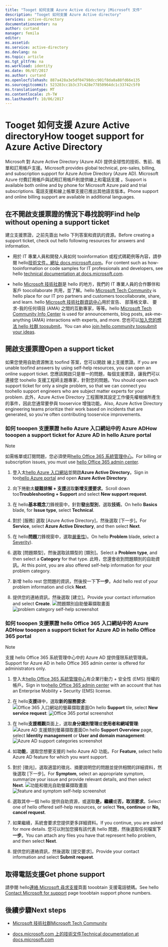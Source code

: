 ```yaml
---
title: "Tooget 如何支援 Azure Active directory |Microsoft 文件"
description: "Tooget 如何支援 Azure Active directory"
services: active-directory
documentationcenter: na
author: curtand
manager: femila
editor: 
ms.assetid: 
ms.service: active-directory
ms.devlang: na
ms.topic: article
ms.tgt_pltfrm: na
ms.workload: identity
ms.date: 06/07/2017
ms.author: curtand
ms.openlocfilehash: 887a428a3e5df04798dcc901f8da8a88fd66e135
ms.sourcegitcommit: 523283cc1b3c37c428e77850964dc1c33742c5f0
ms.translationtype: MT
ms.contentlocale: zh-TW
ms.lasthandoff: 10/06/2017
---
```

# <a name="how-tooget-support-for-azure-active-directory"></a><span data-ttu-id="3684c-103">Tooget 如何支援 Azure Active directory</span><span class="sxs-lookup"><span data-stu-id="3684c-103">How tooget support for Azure Active Directory</span></span>


<span data-ttu-id="3684c-104">Microsoft 對 Azure Active Directory (Azure AD) 提供全球性的技術、售前、帳單和訂用帳戶支援。</span><span class="sxs-lookup"><span data-stu-id="3684c-104">Microsoft provides global technical, pre-sales, billing, and subscription support for Azure Active Directory (Azure AD).</span></span> <span data-ttu-id="3684c-105">Microsoft Azure 付費訂用帳戶與試用訂用帳戶則提供線上和電話支援 。</span><span class="sxs-lookup"><span data-stu-id="3684c-105">Support is available both online and by phone for Microsoft Azure paid and trial subscriptions.</span></span> <span data-ttu-id="3684c-106">電話支援和線上帳單支援已推出其他語言版本。</span><span class="sxs-lookup"><span data-stu-id="3684c-106">Phone support and online billing support are available in additional languages.</span></span> 

## <a name="find-help-without-opening-a-support-ticket"></a><span data-ttu-id="3684c-107">在不開啟支援票證的情況下尋找說明</span><span class="sxs-lookup"><span data-stu-id="3684c-107">Find help without opening a support ticket</span></span>

<span data-ttu-id="3684c-108">建立支援票證，之前先簽出 hello 下列答案和資訊的資源。</span><span class="sxs-lookup"><span data-stu-id="3684c-108">Before creating a support ticket, check out hello following resources for answers and information.</span></span> 

* <span data-ttu-id="3684c-109">用於 IT 專業人員和開發人員如何 tooinformation 或程式碼範例等內容，請參閱 hello[技術文件，網址 docs.microsoft.com](https://docs.microsoft.com/azure/active-directory/)。</span><span class="sxs-lookup"><span data-stu-id="3684c-109">For content such as how-tooinformation or code samples for IT professionals and developers, see hello [technical documentation at docs.microsoft.com](https://docs.microsoft.com/azure/active-directory/).</span></span>

* <span data-ttu-id="3684c-110">hello [Microsoft 技術社群](https://techcommunity.microsoft.com/)是 hello 的地方，我們的 IT 專業人員的合作夥伴和客戶 toocollaborate 共用，並了解。</span><span class="sxs-lookup"><span data-stu-id="3684c-110">hello [Microsoft Tech Community](https://techcommunity.microsoft.com/) is hello place for our IT pro partners and customers toocollaborate, share, and learn.</span></span> <span data-ttu-id="3684c-111">hello [Microsoft 技術社群資訊中心](https://techcommunity.microsoft.com/t5/Community-Info-Center/ct-p/Community-Info-Center)用於宣告、 部落格文章、 要求-我的任何項目 (AMA) 之間的互動專家，等等。</span><span class="sxs-lookup"><span data-stu-id="3684c-111">hello [Microsoft Tech Community Info Center](https://techcommunity.microsoft.com/t5/Community-Info-Center/ct-p/Community-Info-Center) is used for announcements, blog posts, ask-me-anything (AMA) interactions with experts, and more.</span></span> <span data-ttu-id="3684c-112">您也可以[加入您的想法 hello 社群 toosubmit](https://techcommunity.microsoft.com/t5/Communities/ct-p/communities)。</span><span class="sxs-lookup"><span data-stu-id="3684c-112">You can also [join hello community toosubmit your ideas](https://techcommunity.microsoft.com/t5/Communities/ct-p/communities).</span></span>


## <a name="open-a-support-ticket"></a><span data-ttu-id="3684c-113">開啟支援票證</span><span class="sxs-lookup"><span data-stu-id="3684c-113">Open a support ticket</span></span>

<span data-ttu-id="3684c-114">如果您使用自助資源無法 toofind 答案，您可以開啟 線上支援票證。</span><span class="sxs-lookup"><span data-stu-id="3684c-114">If you are unable toofind answers by using self-help resources, you can open an online support ticket.</span></span> <span data-ttu-id="3684c-115">您應該開啟只是單一的問題，每個支援票證，讓我們可以連接您 toohello 支援工程師主題專家，針對您的問題。</span><span class="sxs-lookup"><span data-stu-id="3684c-115">You should open each support ticket for only a single problem, so that we can connect you toohello support engineers who are subject matter experts for your problem.</span></span> <span data-ttu-id="3684c-116">此外，Azure Active Directory 工程團隊其設定工作優先權根據所產生的事件，因此您通常要參與 tooservice 增強功能。</span><span class="sxs-lookup"><span data-stu-id="3684c-116">Also, Azure Active Directory engineering teams prioritize their work based on incidents that are generated, so you're often contributing tooservice improvements.</span></span>

### <a name="how-tooopen-a-support-ticket-for-azure-ad-in-hello-azure-portal"></a><span data-ttu-id="3684c-117">如何 tooopen 支援票證 hello Azure 入口網站中的 Azure AD</span><span class="sxs-lookup"><span data-stu-id="3684c-117">How tooopen a support ticket for Azure AD in hello Azure portal</span></span>

> [!NOTE]
> <span data-ttu-id="3684c-118">如需帳單或訂閱問題，您必須使用[hello Office 365 系統管理中心](https://portal.office.com)。</span><span class="sxs-lookup"><span data-stu-id="3684c-118">For billing or subscription issues, you must use [hello Office 365 admin center](https://portal.office.com).</span></span>
> 

1. <span data-ttu-id="3684c-119">登入太[hello Azure 入口網站](https://portal.azure.com)並開啟**Azure Active Directory**。</span><span class="sxs-lookup"><span data-stu-id="3684c-119">Sign in too[hello Azure portal](https://portal.azure.com) and open **Azure Active Directory**.</span></span>
   
2. <span data-ttu-id="3684c-120">向下捲動太**疑難排解 + 支援**選取**新增支援要求**。</span><span class="sxs-lookup"><span data-stu-id="3684c-120">Scroll down too**Troubleshooting + Support** and select **New support request**.</span></span>
   
3. <span data-ttu-id="3684c-121">在 hello**基本概念**刀鋒視窗中，針對**發出型別**，選取**技術**。</span><span class="sxs-lookup"><span data-stu-id="3684c-121">On hello **Basics** blade, for **Issue type**, select **Technical**.</span></span>
   
4. <span data-ttu-id="3684c-122">對於 [服務] 選取 [Azure Active Directory]，然後選取 [下一步]。</span><span class="sxs-lookup"><span data-stu-id="3684c-122">For **Service**, select **Azure Active Directory**, and then select **Next**.</span></span>

5. <span data-ttu-id="3684c-123">在 hello**問題**刀鋒視窗中，選取[嚴重性](https://azure.microsoft.com/support/plans/response/))。</span><span class="sxs-lookup"><span data-stu-id="3684c-123">On hello **Problem** blade, select a [Severity](https://azure.microsoft.com/support/plans/response/)).</span></span>
  
6. <span data-ttu-id="3684c-124">選取 [問題類型]，然後選取該類型的 [類別]。</span><span class="sxs-lookup"><span data-stu-id="3684c-124">Select a **Problem type**, and then select a **Category** for that type.</span></span> <span data-ttu-id="3684c-125">此時，您還會收到問題類別的自助資訊。</span><span class="sxs-lookup"><span data-stu-id="3684c-125">At this point, you are also offered self-help information for your problem category.</span></span>
  
7. <span data-ttu-id="3684c-126">新增 hello rest 您問題的資訊，然後按一下**下一步**。</span><span class="sxs-lookup"><span data-stu-id="3684c-126">Add hello rest of your problem information and click **Next**.</span></span>
  
8. <span data-ttu-id="3684c-127">提供您的連絡資訊，然後選取 [建立]。</span><span class="sxs-lookup"><span data-stu-id="3684c-127">Provide your contact information and select **Create**.</span></span>
  <span data-ttu-id="3684c-128">![問題類別自助螢幕擷取畫面](./media/active-directory-troubleshooting-support-howto/open-support-ticket.png)</span><span class="sxs-lookup"><span data-stu-id="3684c-128">![problem category self-help screenshot](./media/active-directory-troubleshooting-support-howto/open-support-ticket.png)</span></span>

### <a name="how-tooopen-a-support-ticket-for-azure-ad-in-hello-office-365-portal"></a><span data-ttu-id="3684c-129">如何 tooopen 支援票證 hello Office 365 入口網站中的 Azure AD</span><span class="sxs-lookup"><span data-stu-id="3684c-129">How tooopen a support ticket for Azure AD in hello Office 365 portal</span></span>

> [!NOTE]
> <span data-ttu-id="3684c-130">支援 hello Office 365 系統管理中心中的 Azure AD 提供僅限系統管理員。</span><span class="sxs-lookup"><span data-stu-id="3684c-130">Support for Azure AD in hello Office 365 admin center is offered for administrators only.</span></span>
> 

1. <span data-ttu-id="3684c-131">登入太[hello Office 365 系統管理中心](https://portal.office.com)有企業行動力 + 安全性 (EMS) 授權的帳戶。</span><span class="sxs-lookup"><span data-stu-id="3684c-131">Sign in too[hello Office 365 admin center](https://portal.office.com) with an account that has an Enterprise Mobility + Security (EMS) license.</span></span>

2. <span data-ttu-id="3684c-132">在 hello**支援**磚中，選取**新的服務要求**: ![Office 365 入口網站的螢幕擷取畫面](./media/active-directory-troubleshooting-support-howto/office-portal.png)</span><span class="sxs-lookup"><span data-stu-id="3684c-132">On hello **Support** tile, select **New service request**: ![Office 365 portal screenshot](./media/active-directory-troubleshooting-support-howto/office-portal.png)</span></span>

3. <span data-ttu-id="3684c-133">在 hello**支援概觀**頁面上，選取**身分識別管理**或**使用者和網域管理**: ![Azure AD 支援類別螢幕擷取畫面](./media/active-directory-troubleshooting-support-howto/select-identity.png)</span><span class="sxs-lookup"><span data-stu-id="3684c-133">On hello **Support Overview** page, select **Identity management** or **User and domain management**: ![Azure AD support categories screenshot](./media/active-directory-troubleshooting-support-howto/select-identity.png)</span></span>

4. <span data-ttu-id="3684c-134">如**功能**，選取您想要支援的 hello Azure AD 功能。</span><span class="sxs-lookup"><span data-stu-id="3684c-134">For **Feature**, select hello Azure AD feature for which you want support.</span></span>

5. <span data-ttu-id="3684c-135">對於 [徵兆]，選取適當的徵兆、摘要說明您的問題並提供相關的詳細資料，然後選取 [下一步]。</span><span class="sxs-lookup"><span data-stu-id="3684c-135">For **Symptom**, select an appropriate symptom, summarize your issue and provide relevant details, and then select **Next**.</span></span>
  <span data-ttu-id="3684c-136">![功能和徵兆自助螢幕擷取畫面](./media/active-directory-troubleshooting-support-howto/open-service-request.png)</span><span class="sxs-lookup"><span data-stu-id="3684c-136">![feature and symptom self-help screenshot](./media/active-directory-troubleshooting-support-howto/open-service-request.png)</span></span>

6. <span data-ttu-id="3684c-137">選取其中一個 hello 提供自助資源，或選取**是，繼續**或**否，取消要求**。</span><span class="sxs-lookup"><span data-stu-id="3684c-137">Select one of hello offered self-help resources, or select **Yes, continue** or **No, cancel request**.</span></span>

7. <span data-ttu-id="3684c-138">如果繼續，系統會要求您提供更多詳細資料。</span><span class="sxs-lookup"><span data-stu-id="3684c-138">If you continue, you are asked for more details.</span></span> <span data-ttu-id="3684c-139">您可以附加您擁有該代表 hello 問題，然後選取任何檔案**下一步**。</span><span class="sxs-lookup"><span data-stu-id="3684c-139">You can attach any files you have that represent hello problem, and then select **Next**.</span></span>

8. <span data-ttu-id="3684c-140">提供您的連絡資訊，然後選取 [提交要求]。</span><span class="sxs-lookup"><span data-stu-id="3684c-140">Provide your contact information and select **Submit request**.</span></span>

## <a name="get-phone-support"></a><span data-ttu-id="3684c-141">取得電話支援</span><span class="sxs-lookup"><span data-stu-id="3684c-141">Get phone support</span></span>

<span data-ttu-id="3684c-142">請參閱 hello[連絡 Microsoft 尋求支援](https://portal.office.com/Support/ContactUs.aspx)頁面 tooobtain 支援電話號碼。</span><span class="sxs-lookup"><span data-stu-id="3684c-142">See hello [Contact Microsoft for support](https://portal.office.com/Support/ContactUs.aspx) page tooobtain support phone numbers.</span></span>

##  <a name="next-steps"></a><span data-ttu-id="3684c-143">後續步驟</span><span class="sxs-lookup"><span data-stu-id="3684c-143">Next steps</span></span>

* [<span data-ttu-id="3684c-144">Microsoft 技術社群</span><span class="sxs-lookup"><span data-stu-id="3684c-144">Microsoft Tech Community</span></span>](https://techcommunity.microsoft.com/)

* [<span data-ttu-id="3684c-145">docs.microsoft.com 上的技術文件</span><span class="sxs-lookup"><span data-stu-id="3684c-145">Technical documentation at docs.microsoft.com</span></span>](https://docs.microsoft.com/azure/active-directory/)
